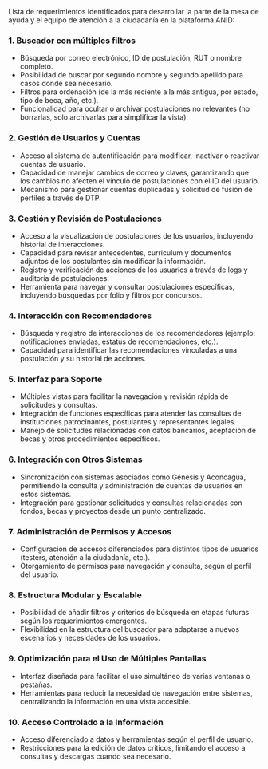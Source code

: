 Lista de requerimientos identificados para desarrollar la parte de la mesa de ayuda y el equipo de atención a la ciudadanía en la plataforma ANID:

### 1. **Buscador con múltiples filtros**
   - Búsqueda por correo electrónico, ID de postulación, RUT o nombre completo.
   - Posibilidad de buscar por segundo nombre y segundo apellido para casos donde sea necesario.
   - Filtros para ordenación (de la más reciente a la más antigua, por estado, tipo de beca, año, etc.).
   - Funcionalidad para ocultar o archivar postulaciones no relevantes (no borrarlas, solo archivarlas para simplificar la vista).

### 2. **Gestión de Usuarios y Cuentas**
   - Acceso al sistema de autentificación para modificar, inactivar o reactivar cuentas de usuario.
   - Capacidad de manejar cambios de correo y claves, garantizando que los cambios no afecten el vínculo de postulaciones con el ID del usuario.
   - Mecanismo para gestionar cuentas duplicadas y solicitud de fusión de perfiles a través de DTP.

### 3. **Gestión y Revisión de Postulaciones**
   - Acceso a la visualización de postulaciones de los usuarios, incluyendo historial de interacciones.
   - Capacidad para revisar antecedentes, currículum y documentos adjuntos de los postulantes sin modificar la información.
   - Registro y verificación de acciones de los usuarios a través de logs y auditoría de postulaciones.
   - Herramienta para navegar y consultar postulaciones específicas, incluyendo búsquedas por folio y filtros por concursos.

### 4. **Interacción con Recomendadores**
   - Búsqueda y registro de interacciones de los recomendadores (ejemplo: notificaciones enviadas, estatus de recomendaciones, etc.).
   - Capacidad para identificar las recomendaciones vinculadas a una postulación y su historial de acciones.

### 5. **Interfaz para Soporte**
   - Múltiples vistas para facilitar la navegación y revisión rápida de solicitudes y consultas.
   - Integración de funciones específicas para atender las consultas de instituciones patrocinantes, postulantes y representantes legales.
   - Manejo de solicitudes relacionadas con datos bancarios, aceptación de becas y otros procedimientos específicos.

### 6. **Integración con Otros Sistemas**
   - Sincronización con sistemas asociados como Génesis y Aconcagua, permitiendo la consulta y administración de cuentas de usuarios en estos sistemas.
   - Integración para gestionar solicitudes y consultas relacionadas con fondos, becas y proyectos desde un punto centralizado.

### 7. **Administración de Permisos y Accesos**
   - Configuración de accesos diferenciados para distintos tipos de usuarios (testers, atención a la ciudadanía, etc.).
   - Otorgamiento de permisos para navegación y consulta, según el perfil del usuario.

### 8. **Estructura Modular y Escalable**
   - Posibilidad de añadir filtros y criterios de búsqueda en etapas futuras según los requerimientos emergentes.
   - Flexibilidad en la estructura del buscador para adaptarse a nuevos escenarios y necesidades de los usuarios.

### 9. **Optimización para el Uso de Múltiples Pantallas**
   - Interfaz diseñada para facilitar el uso simultáneo de varias ventanas o pestañas.
   - Herramientas para reducir la necesidad de navegación entre sistemas, centralizando la información en una vista accesible.

### 10. **Acceso Controlado a la Información**
   - Acceso diferenciado a datos y herramientas según el perfil de usuario.
   - Restricciones para la edición de datos críticos, limitando el acceso a consultas y descargas cuando sea necesario.
